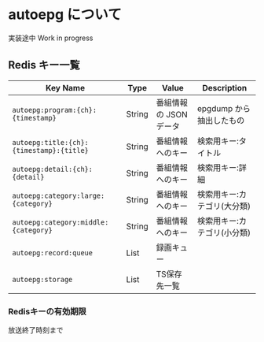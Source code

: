 # autoepg について

実装途中 Work in progress

## Redis キー一覧

| Key Name | Type | Value | Description |
| --- | --- | --- | --- |
| `autoepg:program:{ch}:{timestamp}` | String | 番組情報の JSON データ | epgdump から抽出したもの |
| `autoepg:title:{ch}:{timestamp}:{title}` | String | 番組情報へのキー | 検索用キー:タイトル |
| `autoepg:detail:{ch}:{detail}` | String | 番組情報へのキー | 検索用キー:詳細 |
| `autoepg:category:large:{category}` | String | 番組情報へのキー | 検索用キー:カテゴリ(大分類) |
| `autoepg:category:middle:{category}` | String | 番組情報へのキー | 検索用キー:カテゴリ(小分類) |
| `autoepg:record:queue` | List | 録画キュー | |
| `autoepg:storage` | List | TS保存先一覧 | |

### Redisキーの有効期限

放送終了時刻まで
